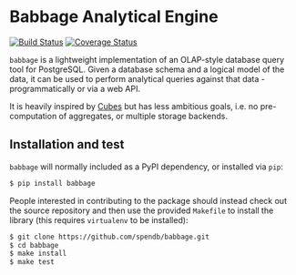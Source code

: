 # Babbage Analytical Engine

[![Build Status](https://travis-ci.org/spendb/babbage.svg?branch=master)](https://travis-ci.org/spendb/babbage)
[![Coverage Status](https://coveralls.io/repos/spendb/babbage/badge.svg?branch=master&service=github)](https://coveralls.io/github/spendb/babbage?branch=master)


``babbage`` is a lightweight implementation of an OLAP-style database
query tool for PostgreSQL. Given a database schema and a logical model
of the data, it can be used to perform analytical queries against that
data - programmatically or via a web API.

It is heavily inspired by [Cubes](http://cubes.databrewery.org/) but
has less ambitious goals, i.e. no pre-computation of aggregates, or
multiple storage backends.

## Installation and test

``babbage`` will normally included as a PyPI dependency, or installed via
``pip``:

```bash
$ pip install babbage
```

People interested in contributing to the package should instead check out the
source repository and then use the provided ``Makefile`` to install the
library (this requires ``virtualenv`` to be installed):

```bash
$ git clone https://github.com/spendb/babbage.git
$ cd babbage
$ make install
$ make test
```
